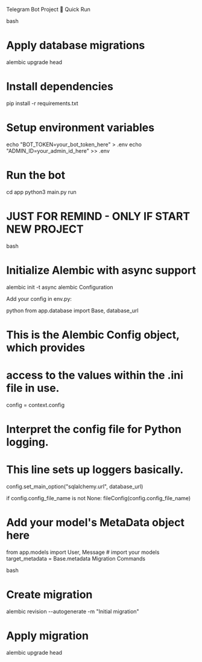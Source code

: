 Telegram Bot Project
🚀 Quick Run

bash
# Apply database migrations
alembic upgrade head

# Install dependencies
pip install -r requirements.txt

# Setup environment variables
echo "BOT_TOKEN=your_bot_token_here" > .env
echo "ADMIN_ID=your_admin_id_here" >> .env

# Run the bot
cd app
python3 main.py run










# JUST FOR REMIND - ONLY IF START NEW PROJECT

bash
# Initialize Alembic with async support
alembic init -t async alembic
Configuration

Add your config in env.py:

python
from app.database import Base, database_url

# This is the Alembic Config object, which provides
# access to the values within the .ini file in use.
config = context.config

# Interpret the config file for Python logging.
# This line sets up loggers basically.
config.set_main_option("sqlalchemy.url", database_url)

if config.config_file_name is not None:
    fileConfig(config.config_file_name)

# Add your model's MetaData object here
from app.models import User, Message  # import your models
target_metadata = Base.metadata
Migration Commands

bash
# Create migration
alembic revision --autogenerate -m "Initial migration"

# Apply migration
alembic upgrade head